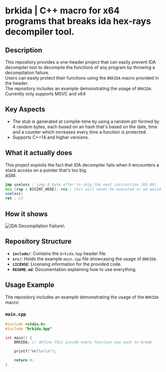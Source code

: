 # brkida | C++ macro for x64 programs that breaks ida hex-rays decompiler tool.

## Description
This repository provides a one-header project that can easily prevent IDA decompiler tool to decompile the functions of any program by throwing a decompilation failure.\
Users can easily protect their functions using the `BRKIDA` macro provided in the header.\
The repository includes an example demonstrating the usage of `BRKIDA`.\
Currently only supports MSVC and x64

## Key Aspects
 - The stub is generated at compile-time by using a random ptr formed by 4 random bytes, each based on an hash that's based on the date, time and a counter which increases every time a function is protected.
 - Supports C++14 and higher versions.

## What it actually does
This project exploits the fact that IDA decompiler fails when it encounters a stack access on a pointer that's too big.\
ASM:
```asm
jmp useless ; jump 8 byte after to skip the next instruction (E8 08)
mov [rsp + BIGINT_HERE], rcx ; this will never be executed or we would crash too (48 89 8C 24 DE AD BE EF)
useless:
ret ; C3
```

## How it shows
![IDA Decompilation Failure](https://i.imgur.com/ctg9Zxv.png)\

## Repository Structure
- **`include/`**: Contains the `brkida.hpp` header file.
- **`src/`**: Holds the example `main.cpp` file showcasing the usage of `BRKIDA`.
- **`LICENSE`**: Licensing information for the provided code.
- **`README.md`**: Documentation explaining how to use everything.

## Usage Example
The repository includes an example demonstrating the usage of the `BRKIDA` macro:

### `main.cpp`
```cpp
#include <stdio.h>
#include "brkida.hpp"

int main() {
    BRKIDA; // define this inside every function you want to break

    printf("Hello!\n");

    return 0;
}
```
